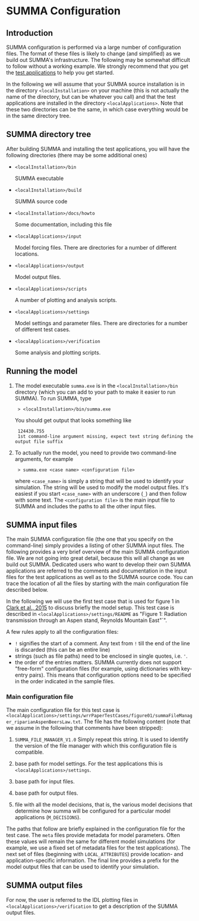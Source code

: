 # SUMMA Configuration

## Introduction

SUMMA configuration is  performed via a large number of configuration files. The format of these files is likely to change (and simplified) as we build out SUMMA's infrastructure. The following may be somewhat difficult to follow without a working example. We strongly recommend that you get the [test applications](http://ral.ucar.edu/projects/summa) to help you get started.

In the following we will assume that your SUMMA source installation is in the directory `<localInstallation>` on your  machine (this is not actually the name of the directory, but can be whatever you call) and that the test applications are installed in the directory `<localApplications>`. Note that these two directories can be the same, in which case everything would be in the same directory tree.

## SUMMA directory tree

After building SUMMA and installing the test applications, you will have the following directories (there may be some additional ones)

* `<localInstallation>/bin`

    SUMMA executable

* `<localInstallation>/build`

    SUMMA source code

* `<localInstallation>/docs/howto`

    Some documentation, including this file

* `<localApplications>/input`

    Model forcing files. There are directories for a number of different locations.

* `<localApplications>/output`

    Model output files.

* `<localApplications>/scripts`

    A number of plotting and analysis scripts.

* `<localApplications>/settings`

    Model settings and parameter files. There are directories for a number of different test cases.

* `<localApplications>/verification`

    Some analysis and plotting scripts.

## Running the model

1. The model executable `summa.exe` is in the `<localInstallation>/bin` directory (which you can add to your path to make it easier to run SUMMA). To run SUMMA, type

        > <localInstallation>/bin/summa.exe

    You should get output that looks something like

        124430.755
        1st command-line argument missing, expect text string defining the output file suffix

1. To actually run the model, you need to provide two command-line arguments, for example

        > summa.exe <case name> <configuration file>

    where `<case_name>` is simply a string that will be used to identify your simulation. The string will be used to modify the model output files. It's easiest if you start `<case_name>` with an underscore (`_`) and then follow with some text. The `<configuration file>` is the main input file to SUMMA and includes the paths to all the other input files.

## SUMMA input files

The main SUMMA configuration file (the one that you specify on the command-line) simply provides a listing of other SUMMA input files. The following provides a very brief overview of the main SUMMA configuration file. We are not going into great detail, because this will all change as we build out SUMMA. Dedicated users who want to develop their own SUMMA applications are referred to the comments and documentation in the input files for the test applications as well as to the SUMMA source code. You can trace the location of all the files by starting with the main configuration file described below.

In the following we will use the first test case that is used for figure 1 in [Clark et al., 2015](http://dx.doi.org/10.1002/2015WR017200) to discuss briefly the model setup. This test case is described in `<localApplications>/settings/README` as "Figure 1: Radiation transmission through an Aspen stand, Reynolds Mountain East"`".

A few rules apply to all the configuration files:

 * `!` signifies the start of a comment. Any text from `!` till the end of the line is discarded (this can be an entire line)
 * strings (such as file paths) need to be enclosed in single quotes, i.e. `'`.
 * the order of the entries matters. SUMMA currently does not support "free-form" configuration files (for example, using dictionaries with key-entry pairs). This means that configuration options need to be specified in the order indicated in the sample files.

### Main configuration file

The main configuration file for this test case is `<localApplications>/settings/wrrPaperTestCases/figure01/summaFileManager_riparianAspenBeersLaw.txt`. The file has the following content (note that we assume in the following that comments have been stripped):

1. `SUMMA_FILE_MANAGER_V1.0` Simply repeat this string. It is used to identify the version of the file manager with which this configuration file is compatible.

1. base path for model settings. For the test applications this is `<localApplications>/settings`.

1. base path for input files.

1. base path for output files.

1. file with all the model decisions, that is, the various model decisions that determine how summa will be configured for a particular model applications (`M_DECISIONS`).

The paths that follow are briefly explained in the configuration file for the test case. The `meta` files provide metadata for model parameters. Often these values will remain the same for different model simulations (for example, we use a fixed set of metadata files for the test applications). The next set of files (beginning with `LOCAL_ATTRIBUTES`) provide location- and application-specific information. The final line provides a prefix for the model output files that can be used to identify your simulation.

## SUMMA output files

For now, the user is referred to the IDL plotting files in `<localApplications>/verification` to get a description of the SUMMA output files.
